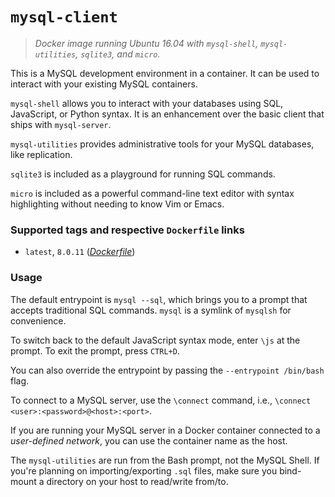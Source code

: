 # `mysql-client`
> _Docker image running Ubuntu 16.04 with `mysql-shell`, `mysql-utilities`, `sqlite3`, and `micro`._

This is a MySQL development environment in a container. It can be used to interact with your existing MySQL containers.

`mysql-shell` allows you to interact with your databases using SQL, JavaScript, or Python syntax. It is an enhancement over the basic client that ships with `mysql-server`.

`mysql-utilities` provides administrative tools for your MySQL databases, like replication.

`sqlite3` is included as a playground for running SQL commands.

`micro` is included as a powerful command-line text editor with syntax highlighting without needing to know Vim or Emacs.

### Supported tags and respective `Dockerfile` links
  - `latest`, `8.0.11` ([_Dockerfile_](https://github.com/adamelliotfields/docker/blob/master/mysql-client/Dockerfile))

### Usage

The default entrypoint is `mysql --sql`, which brings you to a prompt that accepts traditional SQL commands. `mysql` is a symlink of `mysqlsh` for convenience.

To switch back to the default JavaScript syntax mode, enter `\js` at the prompt. To exit the prompt, press `CTRL+D`.

You can also override the entrypoint by passing the `--entrypoint /bin/bash` flag.

To connect to a MySQL server, use the `\connect` command, i.e., `\connect <user>:<password>@<host>:<port>`.

If you are running your MySQL server in a Docker container connected to a _user-defined network_, you can use the container name as the host.

The `mysql-utilities` are run from the Bash prompt, not the MySQL Shell. If you're planning on importing/exporting `.sql` files, make sure you bind-mount a directory on your host to read/write from/to.
